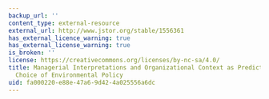 ```yaml
---
backup_url: ''
content_type: external-resource
external_url: http://www.jstor.org/stable/1556361
has_external_licence_warning: true
has_external_license_warning: true
is_broken: ''
license: https://creativecommons.org/licenses/by-nc-sa/4.0/
title: Managerial Interpretations and Organizational Context as Predictors of Corporate
  Choice of Environmental Policy
uid: fa000220-e88e-47a6-9d42-4a025556a6dc
---
```

